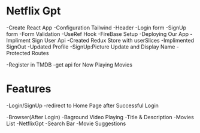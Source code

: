 # Netflix Gpt
-Create React App
-Configuration Tailwind
-Header
-Login form
-SignUp form
-Form Validation
-UseRef Hook
-FireBase Setup
-Deploying Our App
-Impliment Sign User Api
-Created Redux Store with userSlices
-Implimented SignOut
-Updated Profile
-SignUp:Picture Update and Display Name
-Protected Routes

-Register in TMDB 
-get api for Now Playing Movies 





# Features
-Login/SignUp
-redirect to Home Page after Successful Login

-Browser(After Login)
    -Baground Video Playing 
    -Title & Description
    -Movies List 
-NetflixGpt
    -Search Bar 
    -Movie Suggestions

